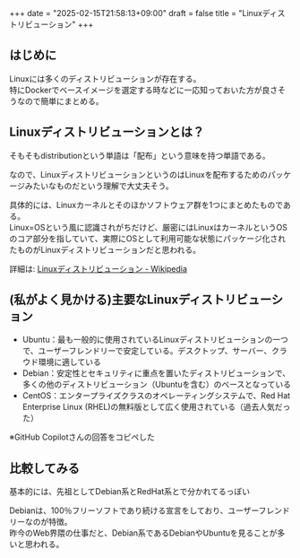 +++
date = "2025-02-15T21:58:13+09:00"
draft = false
title = "Linuxディストリビューション"
+++


## はじめに

Linuxには多くのディストリビューションが存在する。  
特にDockerでベースイメージを選定する時などに一応知っておいた方が良さそうなので簡単にまとめる。

## Linuxディストリビューションとは？

そもそもdistributionという単語は「配布」という意味を持つ単語である。  

なので、LinuxディストリビューションというのはLinuxを配布するためのパッケージみたいなものだという理解で大丈夫そう。  

具体的には、Linuxカーネルとそのほかソフトウェア群を1つにまとめたものである。  
Linux=OSという風に認識されがちだけど、厳密にはLinuxはカーネルというOSのコア部分を指していて、実際にOSとして利用可能な状態にパッケージ化されたものがLinuxディストリビューションだと思われる。

詳細は: [Linuxディストリビューション - Wikipedia](https://ja.wikipedia.org/wiki/Linux%E3%83%87%E3%82%A3%E3%82%B9%E3%83%88%E3%83%AA%E3%83%93%E3%83%A5%E3%83%BC%E3%82%B7%E3%83%A7%E3%83%B3)

## (私がよく見かける)主要なLinuxディストリビューション

- Ubuntu：最も一般的に使用されているLinuxディストリビューションの一つで、ユーザーフレンドリーで安定している。デスクトップ、サーバー、クラウド環境に適している
- Debian：安定性とセキュリティに重点を置いたディストリビューションで、多くの他のディストリビューション（Ubuntuを含む）のベースとなっている
- CentOS：エンタープライズクラスのオペレーティングシステムで、Red Hat Enterprise Linux (RHEL)の無料版として広く使用されている（過去人気だった）

※GitHub Copilotさんの回答をコピペした

## 比較してみる

基本的には、先祖としてDebian系とRedHat系とで分かれてるっぽい  

Debianは、100％フリーソフトであり続ける宣言をしており、ユーザーフレンドリーなのが特徴。  
昨今のWeb界隈の仕事だと、Debian系であるDebianやUbuntuを見ることが多いと思われる。
